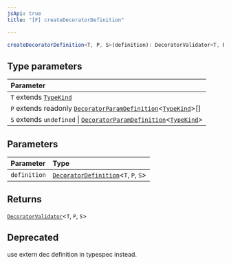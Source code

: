 ```yaml
---
jsApi: true
title: "[F] createDecoratorDefinition"

---
```

```ts
createDecoratorDefinition<T, P, S>(definition): DecoratorValidator<T, P, S>
```

## Type parameters

| Parameter |
| :------ |
| `T` extends [`TypeKind`](../type-aliases/TypeKind.md) |
| `P` extends readonly [`DecoratorParamDefinition`](../interfaces/DecoratorParamDefinition.md)<[`TypeKind`](../type-aliases/TypeKind.md)\>[] |
| `S` extends `undefined` \| [`DecoratorParamDefinition`](../interfaces/DecoratorParamDefinition.md)<[`TypeKind`](../type-aliases/TypeKind.md)\> |

## Parameters

| Parameter | Type |
| :------ | :------ |
| `definition` | [`DecoratorDefinition`](../interfaces/DecoratorDefinition.md)<`T`, `P`, `S`\> |

## Returns

[`DecoratorValidator`](../interfaces/DecoratorValidator.md)<`T`, `P`, `S`\>

## Deprecated

use extern dec definition in typespec instead.
